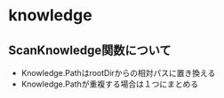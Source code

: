 # knowledge

## ScanKnowledge関数について

* Knowledge.PathはrootDirからの相対パスに置き換える
* Knowledge.Pathが重複する場合は１つにまとめる
